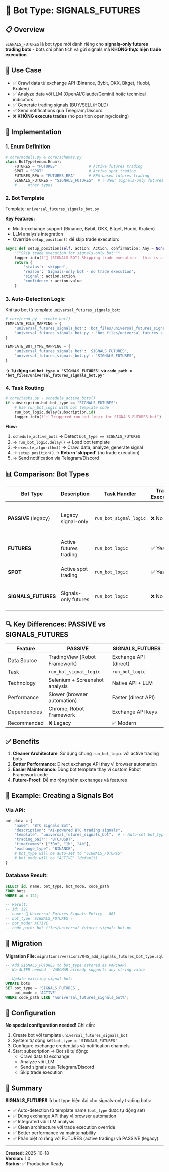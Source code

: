 # 📡 Bot Type: SIGNALS_FUTURES

## 📋 Overview

`SIGNALS_FUTURES` là bot type mới dành riêng cho **signals-only futures trading bots** - bots chỉ phân tích và gửi signals mà **KHÔNG thực hiện trade execution**.

## 🎯 Use Case

- ✅ Crawl data từ exchange API (Binance, Bybit, OKX, Bitget, Huobi, Kraken)
- ✅ Analyze data với LLM (OpenAI/Claude/Gemini) hoặc technical indicators
- ✅ Generate trading signals (BUY/SELL/HOLD)
- ✅ Send notifications qua Telegram/Discord
- ❌ **KHÔNG execute trades** (no position opening/closing)

## 🔧 Implementation

### 1. **Enum Definition**

```python
# core/models.py & core/schemas.py
class BotType(enum.Enum):
    FUTURES = "FUTURES"              # Active futures trading
    SPOT = "SPOT"                    # Active spot trading
    FUTURES_RPA = "FUTURES_RPA"      # RPA-based futures trading
    SIGNALS_FUTURES = "SIGNALS_FUTURES"  # ✨ New: Signals-only futures bot
    # ... other types
```

### 2. **Bot Template**

Template: `universal_futures_signals_bot.py`

**Key Features:**
- Multi-exchange support (Binance, Bybit, OKX, Bitget, Huobi, Kraken)
- LLM analysis integration
- Override `setup_position()` để skip trade execution:

```python
async def setup_position(self, action: Action, confirmation: Any = None, subscription: Any = None):
    """Skip trade execution for signals-only bot"""
    logger.info(f"📡 [SIGNALS BOT] Skipping trade execution - this is a signals-only bot")
    return {
        'status': 'skipped',
        'reason': 'Signals-only bot - no trade execution',
        'signal': action.action,
        'confidence': action.value
    }
```

### 3. **Auto-Detection Logic**

Khi tạo bot từ template `universal_futures_signals_bot`:

```python
# core/crud.py - create_bot()
TEMPLATE_FILE_MAPPING = {
    'universal_futures_signals_bot': 'bot_files/universal_futures_signals_bot.py',
    'universal_futures_signals_bot.py': 'bot_files/universal_futures_signals_bot.py',
}

TEMPLATE_BOT_TYPE_MAPPING = {
    'universal_futures_signals_bot': 'SIGNALS_FUTURES',
    'universal_futures_signals_bot.py': 'SIGNALS_FUTURES',
}
```

**→ Tự động set `bot_type = 'SIGNALS_FUTURES'` và `code_path = 'bot_files/universal_futures_signals_bot.py'`**

### 4. **Task Routing**

```python
# core/tasks.py - schedule_active_bots()
if subscription.bot.bot_type == "SIGNALS_FUTURES":
    # Use run_bot_logic with bot template code
    run_bot_logic.delay(subscription.id)
    logger.info(f"✅ Triggered run_bot_logic for SIGNALS_FUTURES bot")
```

**Flow:**
1. `schedule_active_bots` → Detect `bot_type == SIGNALS_FUTURES`
2. → `run_bot_logic.delay()` → Load bot template
3. → `execute_algorithm()` → Crawl data, analyze, generate signal
4. → `setup_position()` → **Return 'skipped'** (no trade execution)
5. → Send notification via Telegram/Discord

## 📊 Comparison: Bot Types

| Bot Type | Description | Task Handler | Trade Execution | Use Case |
|----------|-------------|--------------|-----------------|----------|
| **PASSIVE** (legacy) | Legacy signal-only | `run_bot_signal_logic` | ❌ No | Old RPA-based signals (Robot Framework) |
| **FUTURES** | Active futures trading | `run_bot_logic` | ✅ Yes | Full automated futures trading |
| **SPOT** | Active spot trading | `run_bot_logic` | ✅ Yes | Full automated spot trading |
| **SIGNALS_FUTURES** | Signals-only futures | `run_bot_logic` | ❌ No | ✨ Modern signals with exchange API |

## 🔍 Key Differences: PASSIVE vs SIGNALS_FUTURES

| Feature | PASSIVE | SIGNALS_FUTURES |
|---------|---------|-----------------|
| Data Source | TradingView (Robot Framework) | Exchange API (direct) |
| Task | `run_bot_signal_logic` | `run_bot_logic` |
| Technology | Selenium + Screenshot analysis | Native API + LLM |
| Performance | Slower (browser automation) | Faster (direct API) |
| Dependencies | Chrome, Robot Framework | Exchange API keys |
| Recommended | ❌ Legacy | ✅ Modern |

## ✅ Benefits

1. **Cleaner Architecture**: Sử dụng chung `run_bot_logic` với active trading bots
2. **Better Performance**: Direct exchange API thay vì browser automation
3. **Easier Maintenance**: Dùng bot template thay vì custom Robot Framework code
4. **Future-Proof**: Dễ mở rộng thêm exchanges và features

## 📝 Example: Creating a Signals Bot

### Via API:

```python
bot_data = {
    "name": "BTC Signals Bot",
    "description": "AI-powered BTC trading signals",
    "template": "universal_futures_signals_bot",  # ✨ Auto-set bot_type
    "trading_pair": "BTC/USDT",
    "timeframes": ["30m", "1h", "4h"],
    "exchange_type": "BINANCE",
    # bot_type will be auto-set to "SIGNALS_FUTURES"
    # bot_mode will be "ACTIVE" (default)
}
```

### Database Result:

```sql
SELECT id, name, bot_type, bot_mode, code_path 
FROM bots 
WHERE id = 121;

-- Result:
-- id: 121
-- name: 📡 Universal Futures Signals Entity - 003
-- bot_type: SIGNALS_FUTURES ✨
-- bot_mode: ACTIVE
-- code_path: bot_files/universal_futures_signals_bot.py
```

## 🚀 Migration

**Migration File:** `migrations/versions/045_add_signals_futures_bot_type.sql`

```sql
-- Add SIGNALS_FUTURES to bot_type (stored as VARCHAR)
-- No ALTER needed - VARCHAR already supports any string value

-- Update existing signal bots
UPDATE bots 
SET bot_type = 'SIGNALS_FUTURES',
    bot_mode = 'ACTIVE'
WHERE code_path LIKE '%universal_futures_signals_bot%';
```

## 🔧 Configuration

**No special configuration needed!** Chỉ cần:

1. Create bot với template `universal_futures_signals_bot`
2. System tự động set `bot_type = 'SIGNALS_FUTURES'`
3. Configure exchange credentials và notification channels
4. Start subscription → Bot sẽ tự động:
   - Crawl data từ exchange
   - Analyze với LLM
   - Send signals qua Telegram/Discord
   - Skip trade execution

## 📌 Summary

**SIGNALS_FUTURES** là bot type hiện đại cho signals-only trading bots:
- ✅ Auto-detection từ template name (`bot_type` được tự động set)
- ✅ Dùng exchange API thay vì browser automation
- ✅ Integrated với LLM analysis
- ✅ Clean architecture với trade execution override
- ✅ Better performance và maintainability
- ✅ Phân biệt rõ ràng với FUTURES (active trading) và PASSIVE (legacy)

---

**Created:** 2025-10-18  
**Version:** 1.0  
**Status:** ✅ Production Ready

